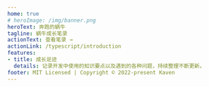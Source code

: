 ```yaml
---
home: true
# heroImage: /img/banner.png
heroText: 奔跑的蜗牛
tagline: 蜗牛成长笔录
actionText: 查看笔录 →
actionLink: /typescript/introduction
features:
- title: 成长足迹
  details: 记录开发中使用的知识要点以及遇到的各种问题，持续整理不断更新。
footer: MIT Licensed | Copyright © 2022-present Kaven
---
```

